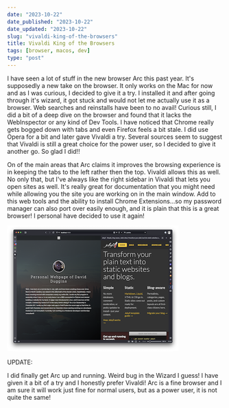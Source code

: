 ```yaml
---
date: "2023-10-22"
date_published: "2023-10-22"
date_updated: "2023-10-22"
slug: "vivaldi-king-of-the-browsers"
title: Vivaldi King of the Browsers
tags: [browser, macos, dev]
type: "post"
---
```


I have seen a lot of stuff in the new browser Arc this past year.  It's supposedly a new take on the browser.  It only works on the Mac for now
and as I was curious, I decided to give it a try.  I installed it and after going through it's wizard, it got stuck and would not let me actually use
it as a browser.  Web searches and reinstalls have been to no avail!  Curious still, I did a bit of a deep dive on the browser and found that it lacks
the WebInspector or any kind of Dev Tools.  I have noticed that Chrome really gets bogged down with tabs and even Firefox feels a bit stale.  I did use Opera
for a bit and later gave Vivaldi a try.  Several sources seem to suggest that Vivaldi is still a great choice for the power user, so I decided to give it another go.
So glad I did!!

On of the main areas that Arc claims it improves the browsing experience is in keeping the tabs to the left rather then the top.  Vivaldi
allows this as well.  No only that, but I've always like the right sidebar in Vivaldi that lets you open sites as well.  It's really great for documentation that you
might need while allowing you the site you are working on in the main window.  Add to this web tools and the ability to install Chrome Extensions...so my password manager
can also port over easily enough, and it is plain that this is a great browser!  I personal have decided to use it again!

![Vivaldi in Action](/assets/vivaldi.png)

UPDATE:

I did finally get Arc up and running.  Weird bug in the Wizard I guess!  I have given it a bit of a try and I honestly prefer Vivaldi!  Arc is
a fine browser and I am sure it will work just fine for normal users, but as a power user, it is not quite the same!
